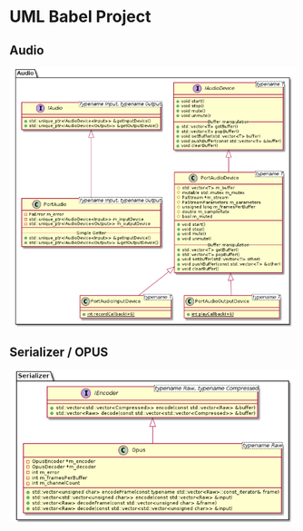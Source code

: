 # UML Babel Project

## Audio

![](../.github/images/Audio.png)

## Serializer / OPUS

![](../.github/images/Serializer.png)
